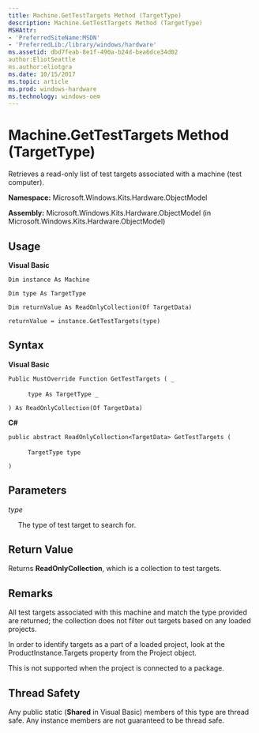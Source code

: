 ```yaml
---
title: Machine.GetTestTargets Method (TargetType)
description: Machine.GetTestTargets Method (TargetType)
MSHAttr:
- 'PreferredSiteName:MSDN'
- 'PreferredLib:/library/windows/hardware'
ms.assetid: dbd7feab-8e1f-490a-b24d-bea6dce34d02
author:EliotSeattle
ms.author:eliotgra
ms.date: 10/15/2017
ms.topic: article
ms.prod: windows-hardware
ms.technology: windows-oem
---
```


# Machine.GetTestTargets Method (TargetType)


Retrieves a read-only list of test targets associated with a machine (test computer).

**Namespace:** Microsoft.Windows.Kits.Hardware.ObjectModel

**Assembly:** Microsoft.Windows.Kits.Hardware.ObjectModel (in Microsoft.Windows.Kits.Hardware.ObjectModel)

## <span id="Usage"></span><span id="usage"></span><span id="USAGE"></span>Usage


**Visual Basic**

`Dim instance As Machine`

`Dim type As TargetType`

`Dim returnValue As ReadOnlyCollection(Of TargetData)`

`returnValue = instance.GetTestTargets(type)`

## <span id="Syntax"></span><span id="syntax"></span><span id="SYNTAX"></span>Syntax


**Visual Basic**

`Public MustOverride Function GetTestTargets ( _`

          `type As TargetType _`

`) As ReadOnlyCollection(Of TargetData)`

**C#**

`public abstract ReadOnlyCollection<TargetData> GetTestTargets (`

          `TargetType type`

`)`

## <span id="Parameters"></span><span id="parameters"></span><span id="PARAMETERS"></span>Parameters


*type*

     The type of test target to search for.

## <span id="Return_Value"></span><span id="return_value"></span><span id="RETURN_VALUE"></span>Return Value


Returns **ReadOnlyCollection**, which is a collection to test targets.

## <span id="Remarks"></span><span id="remarks"></span><span id="REMARKS"></span>Remarks


All test targets associated with this machine and match the type provided are returned; the collection does not filter out targets based on any loaded projects.

In order to identify targets as a part of a loaded project, look at the ProductInstance.Targets property from the Project object.

This is not supported when the project is connected to a package.

## <span id="Thread_Safety"></span><span id="thread_safety"></span><span id="THREAD_SAFETY"></span>Thread Safety


Any public static (**Shared** in Visual Basic) members of this type are thread safe. Any instance members are not guaranteed to be thread safe.

 

 






